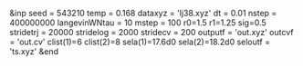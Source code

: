 &inp
seed = 543210
temp = 0.168
dataxyz = 'lj38.xyz'
dt = 0.01
nstep = 400000000
langevinWNtau = 10 
mstep = 100 
r0=1.5
r1=1.25
sig=0.5
stridetrj =  20000
stridelog =   2000
stridecv = 200
outputf = 'out.xyz'
outcvf = 'out.cv'
clist(1)=6
clist(2)=8
sela(1)=17.6d0
sela(2)=18.2d0
seloutf = 'ts.xyz'
&end	
